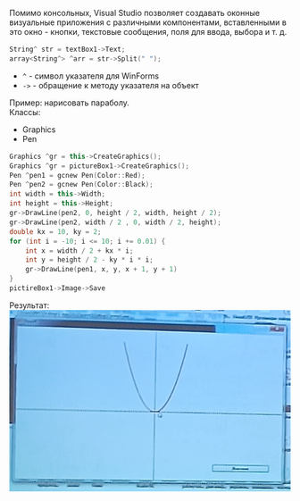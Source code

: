 Помимо консольных, Visual Studio позволяет создавать оконные визуальные приложения с различными компонентами, вставленными в это окно - кнопки, текстовые сообщения, поля для ввода, выбора и т. д.  
```cpp
String^ str = textBox1->Text;
array<String^> ^arr = str->Split(" ");
```
- `^` - символ указателя для WinForms
- `->` - обращение к методу указателя на объект
  
Пример: нарисовать параболу.  
Классы:
- Graphics
- Pen
  
```cpp
Graphics ^gr = this->CreateGraphics();
Graphics ^gr = pictureBox1->CreateGraphics();
Pen ^pen1 = gcnew Pen(Color::Red);
Pen ^pen2 = gcnew Pen(Color::Black);
int width = this->Width;
int height = this->Height;
gr->DrawLine(pen2, 0, height / 2, width, height / 2);
gr->DrawLine(pen2, width / 2 , 0, width / 2, height);
double kx = 10, ky = 2;
for (int i = -10; i <= 10; i += 0.01) {
	int x = width / 2 + kx * i;
	int y = height / 2 - ky * i * i;
	gr->DrawLine(pen1, x, y, x + 1, y + 1)
}
pictireBox1->Image->Save
```
Результат:  
![Парабола в WinForms](../Pictures/03_01.%20Парабола%20в%20WinForms.png)